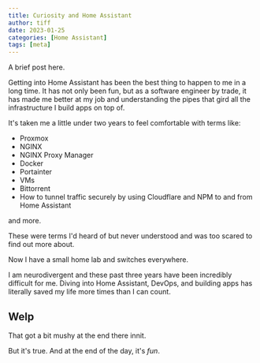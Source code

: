 ```yaml
---
title: Curiosity and Home Assistant
author: tiff
date: 2023-01-25
categories: [Home Assistant]
tags: [meta]
---
```


A brief post here.

<!--more-->

Getting into Home Assistant has been the best thing to happen to me in a long time. It has not only been fun, but as a software engineer by trade, it has made me better at my job and understanding the pipes that gird all the infrastructure I build apps on top of.

It's taken me a little under two years to feel comfortable with terms like:

- Proxmox
- NGINX
- NGINX Proxy Manager
- Docker
- Portainter
- VMs
- Bittorrent
- How to tunnel traffic securely by using Cloudflare and NPM to and from Home Assistant

and more.

These were terms I'd heard of but never understood and was too scared to find out more about.

Now I have a small home lab and switches everywhere.

I am neurodivergent and these past three years have been incredibly difficult for me. Diving into Home Assistant, DevOps, and building apps has literally saved my life more times than I can count.

## Welp

That got a bit mushy at the end there innit.

But it's true. And at the end of the day, it's *fun*.
